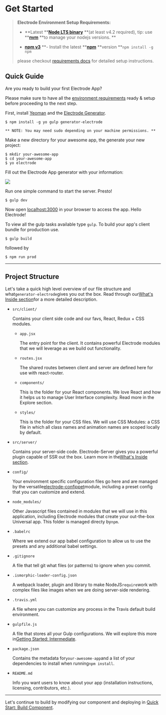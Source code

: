 # Get Started

> **Electrode Environment Setup Requirements:**
>
> * **Latest **[**Node LTS binary**](https://nodejs.org/en/) **\(at least v4.2 required\), tip: use **[**nvm**](https://github.com/creationix/nvm) **to manage your nodejs versions. **
>
> * [**npm v3**](https://github.com/npm/npm/releases/tag/v3.0.0) **- Install the latest **[**npm**](https://www.npmjs.com/) **version **`npm install -g npm`
>
> please checkout [requirements docs](http://www.electrode.io/docs/requirements.html) for detailed setup instructions.

## Quick Guide

Are you ready to build your first Electrode App?

Please make sure to have all the [environment requirements](http://www.electrode.io/docs/requirements.html) ready & setup before proceeding to the next step.

First, install [Yeoman](http://yeoman.io/) and the [Electrode Generator](https://github.com/electrode-io/electrode#yeoman-generator).

```
$ npm install -g yo gulp generator-electrode

** NOTE: You may need sudo depending on your machine permissions. **
```

Make a new directory for your awesome app, the generate your new project:

```
$ mkdir your-awesome-app
$ cd your-awesome-app
$ yo electrode
```

Fill out the Electrode App generator with your information:

![](http://www.electrode.io/img/generator-application.png)

Run one simple command to start the server. Presto!

```
$ gulp dev
```

Now open [localhost:3000](http://localhost:3000/) in your browser to access the app. Hello Electrode!

To view all the gulp tasks available type `gulp`. To build your app's client bundle for production use.

```
$ gulp build
```

followed by

```
$ npm run prod
```

---

## Project Structure

Let's take a quick high level overview of our file structure and what`generator-electrode`gives you out the box. Read through our[What's Inside section](http://www.electrode.io/docs/whats_inside.html)for a more detailed description.

* `src/client/`

  Contains your client side code and our favs, React, Redux + CSS modules.

  * `app.jsx`

    The entry point for the client. It contains powerful Electrode modules that we will leverage as we build out functionality.

  * `routes.jsx`

    The shared routes between client and server are defined here for use with react-router.

  * `components/`

    This is the folder for your React components. We love React and how it helps us to manage User Interface complexity. Read more in the Explore section.

  * `styles/`

    This is the folder for your CSS files. We will use CSS Modules: a CSS file in which all class names and animation names are scoped locally by default.

* `src/server/`

  Contains your server-side code. Electrode-Server gives you a powerful plugin capable of SSR out the box. Learn more in the[What's Inside section](http://www.electrode.io/docs/whats_inside.html).

* `config/`

  Your environment specific configuration files go here and are managed by the versatile[electrode-confippet](http://www.electrode.io/docs/confippet.html)module, including a preset config that you can customize and extend.

* `node_modules/`

  Other Javascript files contained in modules that we will use in this application, including Electrode modules that create your out-the-box Universal app. This folder is managed directy by`npm`.

* `.babelrc`

  Where we extend our app babel configuration to allow us to use the presets and any additional babel settings.

* `.gitignore`

  A file that tell git what files \(or patterns\) to ignore when you commit.

* `.ismorphic-loader-config.json`

  A webpack loader, plugin and library to make NodeJS`require`work with complex files like images when we are doing server-side rendering.

* `.travis.yml`

  A file where you can customize any process in the Travis default build environment.

* `gulpfile.js`

  A file that stores all your Gulp configurations. We will explore this more in[Getting Started: Intermediate](http://www.electrode.io/docs/create_reusable_component.html).

* `package.json`

  Contains the metadata for`your-awesome-app`and a list of your dependencies to install when running`npm install`.

* `README.md`

  Info you want users to know about your app \(installation instructions, licensing, contributors, etc.\).

---

Let's continue to build by modifying our component and deploying in [Quick Start: Build Component](http://www.electrode.io/docs/build_component.html).

